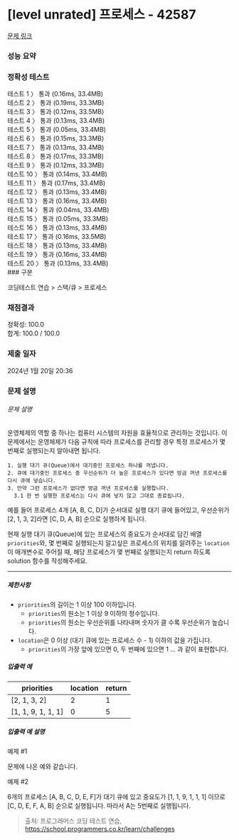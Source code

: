 # [level unrated] 프로세스 - 42587

[문제 링크](https://school.programmers.co.kr/learn/courses/30/lessons/42587) 

### 성능 요약

<h3>정확성  테스트<br></h3>
테스트 1 〉	통과 (0.16ms, 33.4MB)<br>
테스트 2 〉	통과 (0.19ms, 33.3MB)<br>
테스트 3 〉	통과 (0.12ms, 33.5MB)<br>
테스트 4 〉	통과 (0.13ms, 33.4MB)<br>
테스트 5 〉	통과 (0.05ms, 33.4MB)<br>
테스트 6 〉	통과 (0.15ms, 33.3MB)<br>
테스트 7 〉	통과 (0.13ms, 33.4MB)<br>
테스트 8 〉	통과 (0.17ms, 33.3MB)<br>
테스트 9 〉	통과 (0.12ms, 33.3MB)<br>
테스트 10 〉	통과 (0.14ms, 33.4MB)<br>
테스트 11 〉	통과 (0.17ms, 33.4MB)<br>
테스트 12 〉	통과 (0.13ms, 33.4MB)<br>
테스트 13 〉	통과 (0.16ms, 33.4MB)<br>
테스트 14 〉	통과 (0.04ms, 33.4MB)<br>
테스트 15 〉	통과 (0.05ms, 33.3MB)<br>
테스트 16 〉	통과 (0.13ms, 33.4MB)<br>
테스트 17 〉	통과 (0.16ms, 33.5MB)<br>
테스트 18 〉	통과 (0.13ms, 33.4MB)<br>
테스트 19 〉	통과 (0.16ms, 33.4MB)<br>
테스트 20 〉	통과 (0.13ms, 33.4MB)<br>
### 구분

코딩테스트 연습 > 스택/큐 > 프로세스



### 채점결과

정확성: 100.0<br/>합계: 100.0 / 100.0

### 제출 일자

2024년 1월 20일 20:36

### 문제 설명
<h6 class="guide-section-title">문제 설명</h6>
<div class="markdown solarized-dark"><p>운영체제의 역할 중 하나는 컴퓨터 시스템의 자원을 효율적으로 관리하는 것입니다. 이 문제에서는 운영체제가 다음 규칙에 따라 프로세스를 관리할 경우 특정 프로세스가 몇 번째로 실행되는지 알아내면 됩니다.</p>
<div class="highlight"><pre class="codehilite"><code>1. 실행 대기 큐(Queue)에서 대기중인 프로세스 하나를 꺼냅니다.
2. 큐에 대기중인 프로세스 중 우선순위가 더 높은 프로세스가 있다면 방금 꺼낸 프로세스를 다시 큐에 넣습니다.
3. 만약 그런 프로세스가 없다면 방금 꺼낸 프로세스를 실행합니다.
  3.1 한 번 실행한 프로세스는 다시 큐에 넣지 않고 그대로 종료됩니다.
</code></pre></div>
<p>예를 들어 프로세스 4개 [A, B, C, D]가 순서대로 실행 대기 큐에 들어있고, 우선순위가 [2, 1, 3, 2]라면 [C, D, A, B] 순으로 실행하게 됩니다. </p>

<p>현재 실행 대기 큐(Queue)에 있는 프로세스의 중요도가 순서대로 담긴 배열 <code>priorities</code>와, 몇 번째로 실행되는지 알고싶은 프로세스의 위치를 알려주는 <code>location</code>이 매개변수로 주어질 때, 해당 프로세스가 몇 번째로 실행되는지 return 하도록 solution 함수를 작성해주세요.</p>

<hr>

<h5>제한사항</h5>

<ul>
<li><code>priorities</code>의 길이는 1 이상 100 이하입니다.

<ul>
<li><code>priorities</code>의 원소는 1 이상 9 이하의 정수입니다.</li>
<li><code>priorities</code>의 원소는 우선순위를 나타내며 숫자가 클 수록 우선순위가 높습니다.</li>
</ul></li>
<li><code>location</code>은 0 이상 (대기 큐에 있는 프로세스 수 - 1) 이하의 값을 가집니다.

<ul>
<li><code>priorities</code>의 가장 앞에 있으면 0, 두 번째에 있으면 1 … 과 같이 표현합니다.</li>
</ul></li>
</ul>

<h5>입출력 예</h5>
<table class="table">
        <thead><tr>
<th>priorities</th>
<th>location</th>
<th>return</th>
</tr>
</thead>
        <tbody><tr>
<td>[2, 1, 3, 2]</td>
<td>2</td>
<td>1</td>
</tr>
<tr>
<td>[1, 1, 9, 1, 1, 1]</td>
<td>0</td>
<td>5</td>
</tr>
</tbody>
      </table>
<h5>입출력 예 설명</h5>

<p>예제 #1</p>

<p>문제에 나온 예와 같습니다.</p>

<p>예제 #2</p>

<p>6개의 프로세스 [A, B, C, D, E, F]가 대기 큐에 있고 중요도가 [1, 1, 9, 1, 1, 1] 이므로 [C, D, E, F, A, B] 순으로 실행됩니다. 따라서 A는 5번째로 실행됩니다.</p>


> 출처: 프로그래머스 코딩 테스트 연습, https://school.programmers.co.kr/learn/challenges